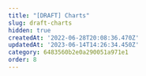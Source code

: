 ```yaml
---
title: "[DRAFT] Charts"
slug: draft-charts
hidden: true
createdAt: '2022-06-28T20:08:36.470Z'
updatedAt: '2023-06-14T14:26:34.450Z'
category: 6483560b2e0a290051a971e1
order: 8
---
```

